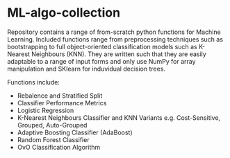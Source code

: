 # ML-algo-collection
Repository contains a range of from-scratch python functions for Machine Learning. Included functions range from preprocessing techniques such as bootstrapping to full object-oriented classification models such as K-Nearest Neighbours (KNN). They are written such that they are easily adaptable to a range of input forms and only use NumPy for array manipulation and SKlearn for induvidual decision trees.

Functions include:
- Rebalence and Stratified Split
- Classifier Performance Metrics 
- Logistic Regression
- K-Nearest Neighbours Classifier and KNN Variants e.g. Cost-Sensitive, Grouped, Auto-Grouped
- Adaptive Boosting Classifier (AdaBoost)
- Random Forest Classifier
- OvO Classification Algorithm
